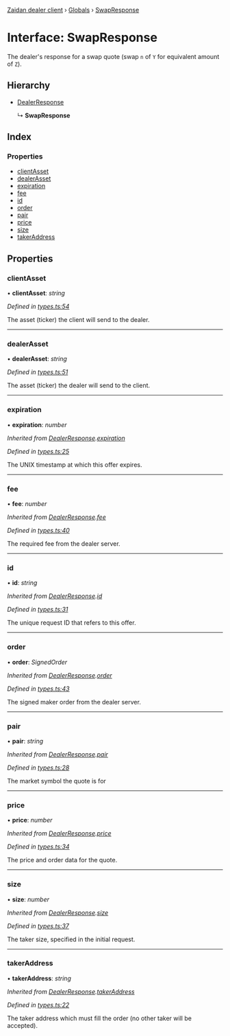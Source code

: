 [Zaidan dealer client](../README.md) › [Globals](../globals.md) › [SwapResponse](swapresponse.md)

# Interface: SwapResponse

The dealer's response for a swap quote (swap `n` of `Y` for equivalent amount of `Z`).

## Hierarchy

* [DealerResponse](dealerresponse.md)

  ↳ **SwapResponse**

## Index

### Properties

* [clientAsset](swapresponse.md#clientasset)
* [dealerAsset](swapresponse.md#dealerasset)
* [expiration](swapresponse.md#expiration)
* [fee](swapresponse.md#fee)
* [id](swapresponse.md#id)
* [order](swapresponse.md#order)
* [pair](swapresponse.md#pair)
* [price](swapresponse.md#price)
* [size](swapresponse.md#size)
* [takerAddress](swapresponse.md#takeraddress)

## Properties

###  clientAsset

• **clientAsset**: *string*

*Defined in [types.ts:54](https://github.com/ParadigmFoundation/zaidan-dealer-client/blob/e3bfe31/src/types.ts#L54)*

The asset (ticker) the client will send to the dealer.

___

###  dealerAsset

• **dealerAsset**: *string*

*Defined in [types.ts:51](https://github.com/ParadigmFoundation/zaidan-dealer-client/blob/e3bfe31/src/types.ts#L51)*

The asset (ticker) the dealer will send to the client.

___

###  expiration

• **expiration**: *number*

*Inherited from [DealerResponse](dealerresponse.md).[expiration](dealerresponse.md#expiration)*

*Defined in [types.ts:25](https://github.com/ParadigmFoundation/zaidan-dealer-client/blob/e3bfe31/src/types.ts#L25)*

The UNIX timestamp at which this offer expires.

___

###  fee

• **fee**: *number*

*Inherited from [DealerResponse](dealerresponse.md).[fee](dealerresponse.md#fee)*

*Defined in [types.ts:40](https://github.com/ParadigmFoundation/zaidan-dealer-client/blob/e3bfe31/src/types.ts#L40)*

The required fee from the dealer server.

___

###  id

• **id**: *string*

*Inherited from [DealerResponse](dealerresponse.md).[id](dealerresponse.md#id)*

*Defined in [types.ts:31](https://github.com/ParadigmFoundation/zaidan-dealer-client/blob/e3bfe31/src/types.ts#L31)*

The unique request ID that refers to this offer.

___

###  order

• **order**: *SignedOrder*

*Inherited from [DealerResponse](dealerresponse.md).[order](dealerresponse.md#order)*

*Defined in [types.ts:43](https://github.com/ParadigmFoundation/zaidan-dealer-client/blob/e3bfe31/src/types.ts#L43)*

The signed maker order from the dealer server.

___

###  pair

• **pair**: *string*

*Inherited from [DealerResponse](dealerresponse.md).[pair](dealerresponse.md#pair)*

*Defined in [types.ts:28](https://github.com/ParadigmFoundation/zaidan-dealer-client/blob/e3bfe31/src/types.ts#L28)*

The market symbol the quote is for

___

###  price

• **price**: *number*

*Inherited from [DealerResponse](dealerresponse.md).[price](dealerresponse.md#price)*

*Defined in [types.ts:34](https://github.com/ParadigmFoundation/zaidan-dealer-client/blob/e3bfe31/src/types.ts#L34)*

The price and order data for the quote.

___

###  size

• **size**: *number*

*Inherited from [DealerResponse](dealerresponse.md).[size](dealerresponse.md#size)*

*Defined in [types.ts:37](https://github.com/ParadigmFoundation/zaidan-dealer-client/blob/e3bfe31/src/types.ts#L37)*

The taker size, specified in the initial request.

___

###  takerAddress

• **takerAddress**: *string*

*Inherited from [DealerResponse](dealerresponse.md).[takerAddress](dealerresponse.md#takeraddress)*

*Defined in [types.ts:22](https://github.com/ParadigmFoundation/zaidan-dealer-client/blob/e3bfe31/src/types.ts#L22)*

The taker address which must fill the order (no other taker will be accepted).
